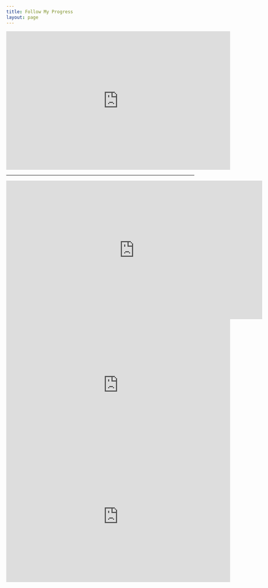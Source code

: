 ```yaml
---
title: Follow My Progress
layout: page
---
```

<iframe width="600" height="371" seamless frameborder="0" scrolling="no" src="https://docs.google.com/spreadsheets/d/e/2PACX-1vSlDAoRJ8WkbIFj6e_toPhj1FVBUfbh-WcG6NlD5C6WiqDBbF7LFoGBqfvukmq5jezb2o4kAGViTEsX/pubchart?oid=1684040644&amp;format=interactive"></iframe>

---

<iframe width="686" height="371" seamless frameborder="0" scrolling="no" src="https://docs.google.com/spreadsheets/d/e/2PACX-1vSlDAoRJ8WkbIFj6e_toPhj1FVBUfbh-WcG6NlD5C6WiqDBbF7LFoGBqfvukmq5jezb2o4kAGViTEsX/pubchart?oid=618957790&amp;format=interactive"></iframe>


<iframe width="600" height="352" seamless frameborder="0" scrolling="no" src="https://docs.google.com/spreadsheets/d/e/2PACX-1vQS691OJJ3NG5ZGQRJYowFcXM_HbzSb5Nc7iGkcVaWC7RE7r5DprW_ZtsiR8vWfQxqVMTPufpx2dPRQ/pubchart?oid=726562141&amp;format=interactive"></iframe>

<iframe width="600" height="352" seamless frameborder="0" scrolling="no" src="https://docs.google.com/spreadsheets/d/e/2PACX-1vQS691OJJ3NG5ZGQRJYowFcXM_HbzSb5Nc7iGkcVaWC7RE7r5DprW_ZtsiR8vWfQxqVMTPufpx2dPRQ/pubchart?oid=2128511204&amp;format=interactive"></iframe>
